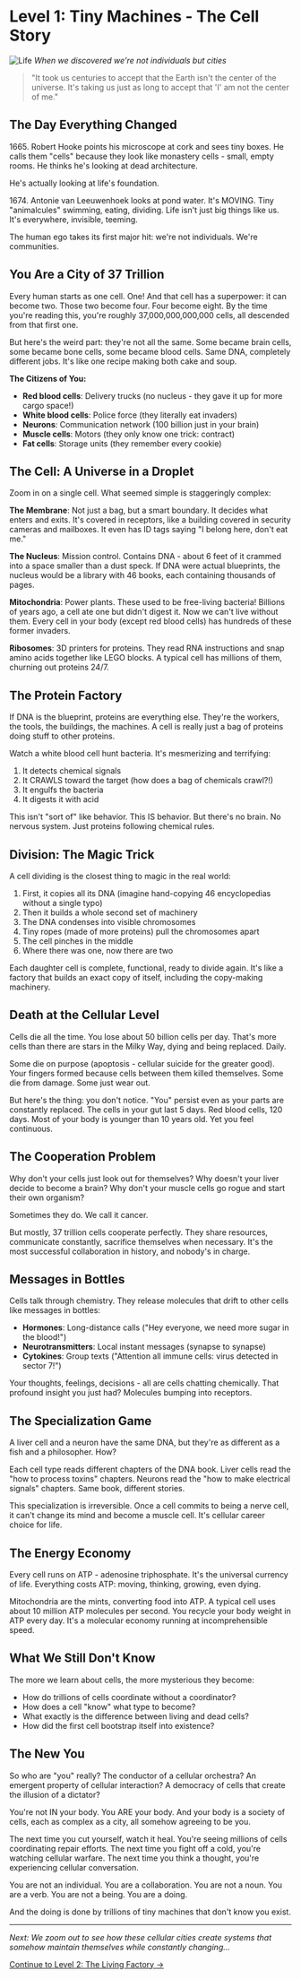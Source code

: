 # Level 1: Tiny Machines - The Cell Story

![Life](../cover/life.png)
*When we discovered we're not individuals but cities*

> "It took us centuries to accept that the Earth isn't the center of the universe. It's taking us just as long to accept that 'I' am not the center of me."

## The Day Everything Changed

1665\. Robert Hooke points his microscope at cork and sees tiny boxes. He calls them "cells" because they look like monastery cells - small, empty rooms. He thinks he's looking at dead architecture.

He's actually looking at life's foundation.

1674\. Antonie van Leeuwenhoek looks at pond water. It's MOVING. Tiny "animalcules" swimming, eating, dividing. Life isn't just big things like us. It's everywhere, invisible, teeming.

The human ego takes its first major hit: we're not individuals. We're communities.

## You Are a City of 37 Trillion

Every human starts as one cell. One! And that cell has a superpower: it can become two. Those two become four. Four become eight. By the time you're reading this, you're roughly 37,000,000,000,000 cells, all descended from that first one.

But here's the weird part: they're not all the same. Some became brain cells, some became bone cells, some became blood cells. Same DNA, completely different jobs. It's like one recipe making both cake and soup.

**The Citizens of You:**
- **Red blood cells**: Delivery trucks (no nucleus - they gave it up for more cargo space!)
- **White blood cells**: Police force (they literally eat invaders)
- **Neurons**: Communication network (100 billion just in your brain)
- **Muscle cells**: Motors (they only know one trick: contract)
- **Fat cells**: Storage units (they remember every cookie)

## The Cell: A Universe in a Droplet

Zoom in on a single cell. What seemed simple is staggeringly complex:

**The Membrane**: Not just a bag, but a smart boundary. It decides what enters and exits. It's covered in receptors, like a building covered in security cameras and mailboxes. It even has ID tags saying "I belong here, don't eat me."

**The Nucleus**: Mission control. Contains DNA - about 6 feet of it crammed into a space smaller than a dust speck. If DNA were actual blueprints, the nucleus would be a library with 46 books, each containing thousands of pages.

**Mitochondria**: Power plants. These used to be free-living bacteria! Billions of years ago, a cell ate one but didn't digest it. Now we can't live without them. Every cell in your body (except red blood cells) has hundreds of these former invaders.

**Ribosomes**: 3D printers for proteins. They read RNA instructions and snap amino acids together like LEGO blocks. A typical cell has millions of them, churning out proteins 24/7.

## The Protein Factory

If DNA is the blueprint, proteins are everything else. They're the workers, the tools, the buildings, the machines. A cell is really just a bag of proteins doing stuff to other proteins.

Watch a white blood cell hunt bacteria. It's mesmerizing and terrifying:
1. It detects chemical signals
2. It CRAWLS toward the target (how does a bag of chemicals crawl?!)
3. It engulfs the bacteria
4. It digests it with acid

This isn't "sort of" like behavior. This IS behavior. But there's no brain. No nervous system. Just proteins following chemical rules.

## Division: The Magic Trick

A cell dividing is the closest thing to magic in the real world:

1. First, it copies all its DNA (imagine hand-copying 46 encyclopedias without a single typo)
2. Then it builds a whole second set of machinery
3. The DNA condenses into visible chromosomes
4. Tiny ropes (made of more proteins) pull the chromosomes apart
5. The cell pinches in the middle
6. Where there was one, now there are two

Each daughter cell is complete, functional, ready to divide again. It's like a factory that builds an exact copy of itself, including the copy-making machinery.

## Death at the Cellular Level

Cells die all the time. You lose about 50 billion cells per day. That's more cells than there are stars in the Milky Way, dying and being replaced. Daily.

Some die on purpose (apoptosis - cellular suicide for the greater good). Your fingers formed because cells between them killed themselves. Some die from damage. Some just wear out.

But here's the thing: you don't notice. "You" persist even as your parts are constantly replaced. The cells in your gut last 5 days. Red blood cells, 120 days. Most of your body is younger than 10 years old. Yet you feel continuous.

## The Cooperation Problem

Why don't your cells just look out for themselves? Why doesn't your liver decide to become a brain? Why don't your muscle cells go rogue and start their own organism?

Sometimes they do. We call it cancer.

But mostly, 37 trillion cells cooperate perfectly. They share resources, communicate constantly, sacrifice themselves when necessary. It's the most successful collaboration in history, and nobody's in charge.

## Messages in Bottles

Cells talk through chemistry. They release molecules that drift to other cells like messages in bottles:

- **Hormones**: Long-distance calls ("Hey everyone, we need more sugar in the blood!")
- **Neurotransmitters**: Local instant messages (synapse to synapse)
- **Cytokines**: Group texts ("Attention all immune cells: virus detected in sector 7!")

Your thoughts, feelings, decisions - all are cells chatting chemically. That profound insight you just had? Molecules bumping into receptors.

## The Specialization Game

A liver cell and a neuron have the same DNA, but they're as different as a fish and a philosopher. How?

Each cell type reads different chapters of the DNA book. Liver cells read the "how to process toxins" chapters. Neurons read the "how to make electrical signals" chapters. Same book, different stories.

This specialization is irreversible. Once a cell commits to being a nerve cell, it can't change its mind and become a muscle cell. It's cellular career choice for life.

## The Energy Economy

Every cell runs on ATP - adenosine triphosphate. It's the universal currency of life. Everything costs ATP: moving, thinking, growing, even dying.

Mitochondria are the mints, converting food into ATP. A typical cell uses about 10 million ATP molecules per second. You recycle your body weight in ATP every day. It's a molecular economy running at incomprehensible speed.

## What We Still Don't Know

The more we learn about cells, the more mysterious they become:

- How do trillions of cells coordinate without a coordinator?
- How does a cell "know" what type to become?
- What exactly is the difference between living and dead cells?
- How did the first cell bootstrap itself into existence?

## The New You

So who are "you" really? The conductor of a cellular orchestra? An emergent property of cellular interaction? A democracy of cells that create the illusion of a dictator?

You're not IN your body. You ARE your body. And your body is a society of cells, each as complex as a city, all somehow agreeing to be you.

The next time you cut yourself, watch it heal. You're seeing millions of cells coordinating repair efforts. The next time you fight off a cold, you're watching cellular warfare. The next time you think a thought, you're experiencing cellular conversation.

You are not an individual. You are a collaboration. You are not a noun. You are a verb. You are not a being. You are a doing.

And the doing is done by trillions of tiny machines that don't know you exist.

---

*Next: We zoom out to see how these cellular cities create systems that somehow maintain themselves while constantly changing...*

[Continue to Level 2: The Living Factory →](L2_Living_Factory.md)
